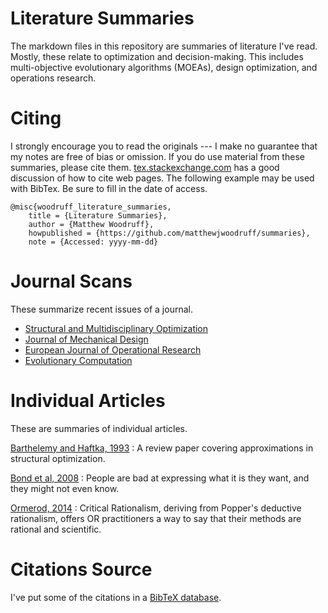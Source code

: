 # Literature Summaries

The markdown files in this repository are summaries of literature I've read.
    Mostly, these relate to optimization and decision-making.
    This includes multi-objective evolutionary algorithms (MOEAs), design optimization, and operations research.

# Citing

I strongly encourage you to read the originals --- I make no guarantee that my notes are free of bias or omission.
    If you do use material from these summaries, please cite them.  [tex.stackexchange.com](http://tex.stackexchange.com/questions/3587/how-can-i-use-bibtex-to-cite-a-web-page) has a good discussion of how to cite web pages.
    The following example may be used with BibTex.
    Be sure to fill in the date of access.

```
@misc{woodruff_literature_summaries,
    title = {Literature Summaries},
    author = {Matthew Woodruff},
    howpublished = {https://github.com/matthewjwoodruff/summaries},
    note = {Accessed: yyyy-mm-dd}
```

# Journal Scans

These summarize recent issues of a journal.

* [Structural and Multidisciplinary Optimization](summaries/smo.md)
* [Journal of Mechanical Design](summaries/jmd.md)
* [European Journal of Operational Research](summaries/ejor.md) 
* [Evolutionary Computation](summaries/ec.md)

# Individual Articles

These are summaries of individual articles.

[Barthelemy and Haftka, 1993](summaries/barthelemy_haftka_1993_approximation_concepts.md)
: A review paper covering approximations in structural optimization.

[Bond et al, 2008](summaries/bond_2008_generating_objectives.md)
: People are bad at expressing what it is they want, and they might not even know.

[Ormerod, 2014](summaries/ormerod_2014_rationalism.md)
: Critical Rationalism, deriving from Popper's deductive rationalism, offers OR practitioners a way to say that their methods are rational and scientific.

# Citations Source

I've put some of the citations in a [BibTeX database](src/bibliography.bib).

<!--
vim:ts=4:sw=4:expandtab
-->
